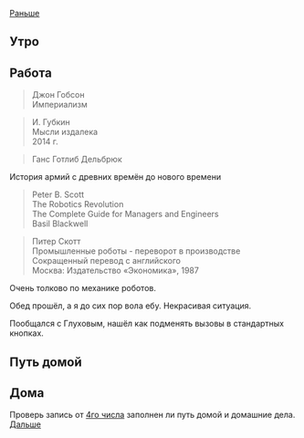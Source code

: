[Раньше](2020.09.07.md)  
## Утро

## Работа

> Джон Гобсон  
 Империализм

>  И. Губкин  
 Мысли издалека  
 2014 г.

> Ганс Готлиб Дельбрюк  

История армий с древних времён до нового времени

>  Peter B. Scott  
 The Robotics Revolution  
 The Complete Guide for Managers and Engineers  
 Basil Blackwell  

> Питер Скотт  
 Промышленные роботы - переворот в производстве  
 Сокращенный перевод с английского  
 Москва: Издательство «Экономика», 1987

Очень толково по механике роботов.

Обед прошёл, а я до сих пор вола ебу. Некрасивая ситуация.

Пообщался с Глуховым, нашёл как подменять вызовы в стандартных кнопках.

## Путь домой
## Дома
Проверь запись от [4го числа](2020.09.04.md) заполнен ли путь домой и домашние дела.  
[Дальше](2020.09.08.md)